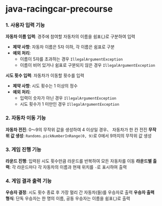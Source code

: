 # java-racingcar-precourse

### 1. 사용자 입력 기능
**자동차 이름 입력**: 경주에 참여할 자동차의 이름을 쉼표(,)로 구분하여 입력
  - **제약 사항**: 자동차 이름은 5자 이하, 각 이름은 쉼표로 구분
  - **예외 처리**:
    - 이름이 5자를 초과하는 경우 `IllegalArgumentException`
    - 이름이 비어 있거나 쉼표로 구분되지 않은 경우 `IllegalArgumentException`

**시도 횟수 입력**: 자동차가 이동할 횟수를 입력
  - **제약 사항**: 시도 횟수는 1 이상의 정수
  - **예외 처리**:
    - 입력이 숫자가 아닌 경우 `IllegalArgumentException`
    - 시도 횟수가 1 미만인 경우 `IllegalArgumentException`

### 2. 자동차 이동 기능
  **자동차 전진**: 0～9의 무작위 값을 생성하여 4 이상일 경우、 자동차가 한 칸 전진
  **무작위 값 생성**: `Randoms.pickNumberInRange(0, 9)`로 0에서 9까지의 무작위 값 생성

### 3. 게임 진행 기능
  **라운드 진행**: 입력된 시도 횟수만큼 라운드를 반복하여 모든 자동차를 이동
  **라운드별 출력**: 각 라운드마다 각 자동차의 이름과 현재 위치를 `-`로 표시하여 출력

### 4. 게임 결과 출력 기능
  **우승자 결정**: 시도 횟수 종료 후 가장 멀리 간 자동차(들)를 우승자로 출력
  **우승자 출력 형식**: 단독 우승자는 한 명의 이름, 공동 우승자는 이름을 쉼표(,)로 출력

